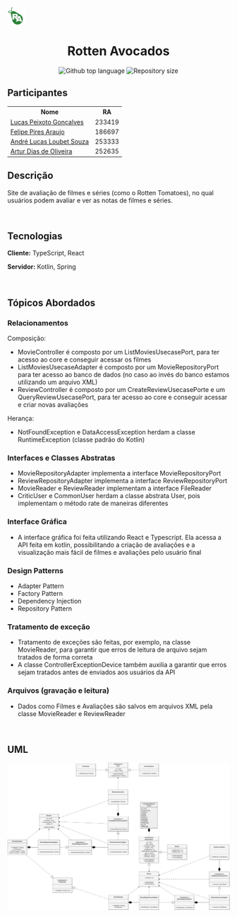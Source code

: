<img src="logo.png" width=40/>

<h1 align="center">Rotten Avocados</h1>

<p align="center">
  <img alt="Github top language" src="https://img.shields.io/github/languages/count/andluca/projeto322?color=25ba4d">
  <img alt="Repository size" src="https://img.shields.io/github/repo-size/andluca/projeto322?color=25ba4d">
</p>

## Participantes

<table>
  <tr>
    <th>
      Nome
    </th>
    <th>
      RA
    </th>
  </tr>
  <tr>
    <td><a href="https://github.com/lucaspeixotg">Lucas Peixoto Gonçalves</a></td>
    <td>233419</td>
  </tr>
  <tr>
    <td><a href="https://github.com/piresflp">Felipe Pires Araujo</a></td>
    <td>186697</td>
  </tr>
  <tr>
    <td><a href="https://github.com/andluca/">André Lucas Loubet Souza</a></td>
    <td>253333</td>
  </tr>
  <tr>
    <td><a href="https://github.com/artuurdias">Artur Dias de Oliveira</a></td>
    <td>252635</td>
  </tr>
</table>


## Descrição
Site de avaliação de filmes e séries (como o Rotten Tomatoes), no qual usuários podem avaliar e ver as notas de filmes e séries.

<br>

## Tecnologias
**Cliente:** TypeScript, React

**Servidor:** Kotlin, Spring  

<br>

## Tópicos Abordados

### Relacionamentos
Composição: 
+ MovieController é composto por um ListMoviesUsecasePort, para ter acesso ao core e conseguir acessar os filmes
+ ListMoviesUsecaseAdapter é composto por um MovieRepositoryPort para ter acesso ao banco de dados (no caso ao invés do banco estamos utilizando um arquivo XML)
+ ReviewController é composto por um CreateReviewUsecasePorte e um QueryReviewUsecasePort, para ter acesso ao core e conseguir acessar e criar novas avaliações

Herança:
+ NotFoundException e DataAccessException herdam a classe RuntimeException (classe padrão do Kotlin)

### Interfaces e Classes Abstratas
+ MovieRepositoryAdapter implementa a interface MovieRepositoryPort
+ ReviewRepositoryAdapter implementa a interface ReviewRepositoryPort
+ MovieReader e ReviewReader implementam a interface FileReader
+ CriticUser e CommonUser herdam a classe abstrata User, pois implementam o método rate de maneiras diferentes

### Interface Gráfica
+ A interface gráfica foi feita utilizando React e Typescript. Ela acessa a API feita em kotlin, possibilitando a criação de avaliações e a visualização mais fácil de filmes e avaliações pelo usuário final

### Design Patterns
+ Adapter Pattern
+ Factory Pattern
+ Dependency Injection
+ Repository Pattern

### Tratamento de exceção
+ Tratamento de exceções são feitas, por exemplo, na classe MovieReader, para garantir que erros de leitura de arquivo sejam tratados de forma correta
+ A classe ControllerExceptionDevice também auxilia a garantir que erros sejam tratados antes de enviados aos usuários da API

### Arquivos (gravação e leitura)
+ Dados como Filmes e Avaliações são salvos em arquivos XML pela classe MovieReader e ReviewReader

<br>

## UML
<img alt="UML Diagram" src="uml.png" />
